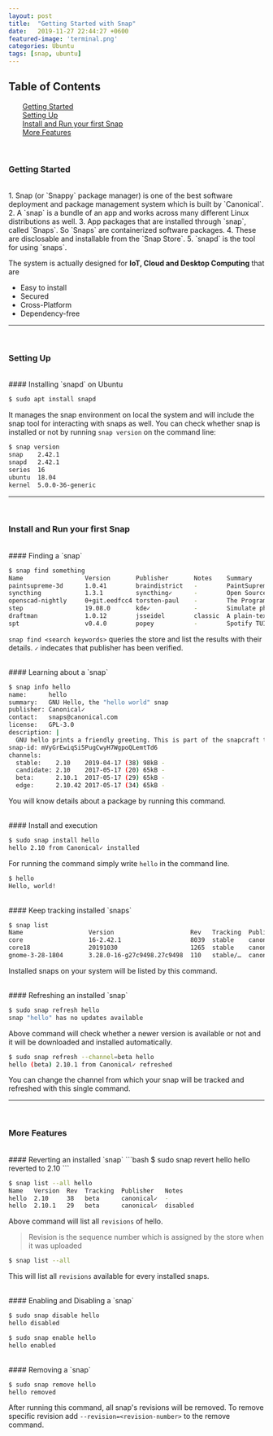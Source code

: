 ```yaml
---
layout: post
title:  "Getting Started with Snap"
date:   2019-11-27 22:44:27 +0600
featured-image: 'terminal.png'
categories: Ubuntu
tags: [snap, ubuntu]
---
```


## Table of Contents
&nbsp;&nbsp;&nbsp;&nbsp; <i class="fas fa-hand-paper"></i> &nbsp; [Getting Started](#getting-started) <br/>
&nbsp;&nbsp;&nbsp;&nbsp; <i class="fas fa-cog"></i> &nbsp; [Setting Up](#setting-up) <br/>
&nbsp;&nbsp;&nbsp;&nbsp; <i class="fas fa-box"></i> &nbsp; [Install and Run your first Snap](#install-and-run-your-first-snap) <br/>
&nbsp;&nbsp;&nbsp;&nbsp; <i class="fas fa-angle-double-right"></i> &nbsp; [More Features](#more-features)

<br/>

<h3 id="getting-started"><i class="fas fa-hand-paper"></i> Getting Started</h3>
<br/>
1. Snap (or `Snappy` package manager) is one of the best software deployment and package management system which is built by `Canonical`.
2. A `snap` is a bundle of an app and works across many different Linux distributions as well.
3. App packages that are installed through `snap`, called `Snaps`. So `Snaps` are containerized software packages.
4. These are disclosable and installable from the `Snap Store`.
5. `snapd` is the tool for using `snaps`.


The system is actually designed for **IoT, Cloud and Desktop Computing** that are
* Easy to install
* Secured
* Cross-Platform
* Dependency-free

---
<br/>
<h3 id="setting-up"><i class="fas fa-cog"></i> Setting Up</h3>
<br/>
#### <i class="fas fa-pen-alt"></i> Installing `snapd` on Ubuntu

```bash
$ sudo apt install snapd
```

It manages the snap environment on local the system and will include the snap tool for interacting with snaps as well. You can check whether snap is installed or not by running `snap version` on the command line:

```bash
$ snap version
snap    2.42.1
snapd   2.42.1
series  16
ubuntu  18.04
kernel  5.0.0-36-generic
```

---
<br/>
<h3 id="install-and-run-your-first-snap"><i class="fas fa-box"></i> Install and Run your first Snap</h3>
<br/>
#### <i class="fas fa-pen-alt"></i> Finding a `snap`

```bash
$ snap find something
Name                 Version       Publisher       Notes    Summary
paintsupreme-3d      1.0.41        braindistrict   -        PaintSupreme 3D
syncthing            1.3.1         syncthing✓      -        Open Source Continuous File Synchronization
openscad-nightly     0+git.eedfcc4 torsten-paul    -        The Programmers Solid 3D CAD Modeller
step                 19.08.0       kde✓            -        Simulate physics experiments
draftman             1.0.12        jsseidel        classic  A plain-text draft management tool for novelists.
spt                  v0.4.0        popey           -        Spotify TUI
```

`snap find <search keywords>` queries the store and list the results with their details. `✓` indecates that publisher has been verified.

<br/>
#### <i class="fas fa-pen-alt"></i> Learning about a `snap`

```bash
$ snap info hello
name:      hello
summary:   GNU Hello, the "hello world" snap
publisher: Canonical✓
contact:   snaps@canonical.com
license:   GPL-3.0
description: |
  GNU hello prints a friendly greeting. This is part of the snapcraft tour at https://snapcraft.io/
snap-id: mVyGrEwiqSi5PugCwyH7WgpoQLemtTd6
channels:
  stable:    2.10    2019-04-17 (38) 98kB -
  candidate: 2.10    2017-05-17 (20) 65kB -
  beta:      2.10.1  2017-05-17 (29) 65kB -
  edge:      2.10.42 2017-05-17 (34) 65kB -

```

You will know details about a package by running this command.

<br/>
#### <i class="fas fa-pen-alt"></i> Install and execution

```bash
$ sudo snap install hello
hello 2.10 from Canonical✓ installed
```

For running the command simply write `hello` in the command line.

```bash
$ hello
Hello, world!
```

<br/>
#### <i class="fas fa-pen-alt"></i> Keep tracking installed `snaps`

```bash
$ snap list
Name                  Version                     Rev   Tracking  Publisher   Notes
core                  16-2.42.1                   8039  stable    canonical✓  core
core18                20191030                    1265  stable    canonical✓  base
gnome-3-28-1804       3.28.0-16-g27c9498.27c9498  110   stable/…  canonical✓  -
```

Installed snaps on your system will be listed by this command.

<br/>
#### <i class="fas fa-pen-alt"></i> Refreshing an installed `snap`

```bash
$ sudo snap refresh hello
snap "hello" has no updates available
```

Above command will check whether a newer version is available or not and it will be downloaded and installed automatically.

```bash
$ sudo snap refresh --channel=beta hello
hello (beta) 2.10.1 from Canonical✓ refreshed
```

You can change the channel from which your snap will be tracked and refreshed with this single command.

---
<br/>
<h3 id="more-features"><i class="fas fa-angle-double-right"></i> More Features </h3>
<br/>
#### <i class="fas fa-pen-alt"></i> Reverting an installed `snap`
```bash
$ sudo snap revert hello
hello reverted to 2.10
```

```bash
$ snap list --all hello
Name   Version  Rev  Tracking  Publisher   Notes
hello  2.10     38   beta      canonical✓  -
hello  2.10.1   29   beta      canonical✓  disabled
```

Above command will list all `revisions` of hello.

> Revision is the sequence number which is assigned by the store when it was uploaded

```bash
$ snap list --all
```

This will list all `revisions` available for every installed snaps.

<br/>
#### <i class="fas fa-pen-alt"></i> Enabling and Disabling a `snap`

```bash
$ sudo snap disable hello
hello disabled

$ sudo snap enable hello
hello enabled
```
<br/>
#### <i class="fas fa-pen-alt"></i> Removing a `snap`

```bash
$ sudo snap remove hello
hello removed
```

After running this command, all snap's revisions will be removed. To remove specific revision add `--revision=<revision-number>` to the remove command.
